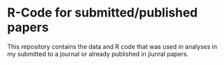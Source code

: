# R-Code for submitted/published papers

This repository contains the data and R code that was used in analyses in my submitted to a journal or already published in jiunral papers.



